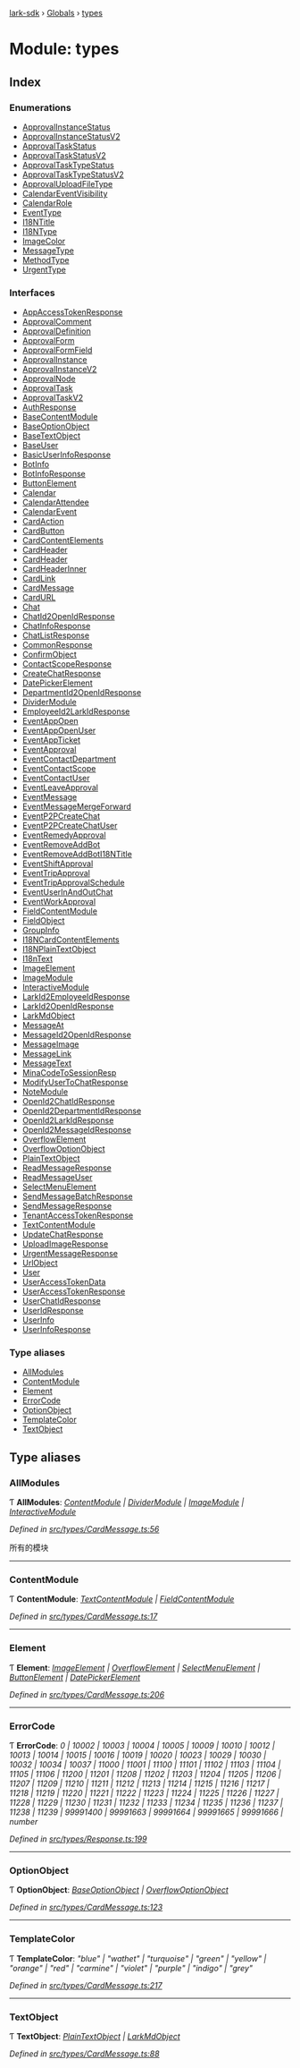 [lark-sdk](../README.md) › [Globals](../globals.md) › [types](types.md)

# Module: types

## Index

### Enumerations

* [ApprovalInstanceStatus](../enums/types.approvalinstancestatus.md)
* [ApprovalInstanceStatusV2](../enums/types.approvalinstancestatusv2.md)
* [ApprovalTaskStatus](../enums/types.approvaltaskstatus.md)
* [ApprovalTaskStatusV2](../enums/types.approvaltaskstatusv2.md)
* [ApprovalTaskTypeStatus](../enums/types.approvaltasktypestatus.md)
* [ApprovalTaskTypeStatusV2](../enums/types.approvaltasktypestatusv2.md)
* [ApprovalUploadFileType](../enums/types.approvaluploadfiletype.md)
* [CalendarEventVisibility](../enums/types.calendareventvisibility.md)
* [CalendarRole](../enums/types.calendarrole.md)
* [EventType](../enums/types.eventtype.md)
* [I18NTitle](../enums/types.i18ntitle.md)
* [I18NType](../enums/types.i18ntype.md)
* [ImageColor](../enums/types.imagecolor.md)
* [MessageType](../enums/types.messagetype.md)
* [MethodType](../enums/types.methodtype.md)
* [UrgentType](../enums/types.urgenttype.md)

### Interfaces

* [AppAccessTokenResponse](../interfaces/types.appaccesstokenresponse.md)
* [ApprovalComment](../interfaces/types.approvalcomment.md)
* [ApprovalDefinition](../interfaces/types.approvaldefinition.md)
* [ApprovalForm](../interfaces/types.approvalform.md)
* [ApprovalFormField](../interfaces/types.approvalformfield.md)
* [ApprovalInstance](../interfaces/types.approvalinstance.md)
* [ApprovalInstanceV2](../interfaces/types.approvalinstancev2.md)
* [ApprovalNode](../interfaces/types.approvalnode.md)
* [ApprovalTask](../interfaces/types.approvaltask.md)
* [ApprovalTaskV2](../interfaces/types.approvaltaskv2.md)
* [AuthResponse](../interfaces/types.authresponse.md)
* [BaseContentModule](../interfaces/types.basecontentmodule.md)
* [BaseOptionObject](../interfaces/types.baseoptionobject.md)
* [BaseTextObject](../interfaces/types.basetextobject.md)
* [BaseUser](../interfaces/types.baseuser.md)
* [BasicUserInfoResponse](../interfaces/types.basicuserinforesponse.md)
* [BotInfo](../interfaces/types.botinfo.md)
* [BotInfoResponse](../interfaces/types.botinforesponse.md)
* [ButtonElement](../interfaces/types.buttonelement.md)
* [Calendar](../interfaces/types.calendar.md)
* [CalendarAttendee](../interfaces/types.calendarattendee.md)
* [CalendarEvent](../interfaces/types.calendarevent.md)
* [CardAction](../interfaces/types.cardaction.md)
* [CardButton](../interfaces/types.cardbutton.md)
* [CardContentElements](../interfaces/types.cardcontentelements.md)
* [CardHeader](../interfaces/types.cardheader.md)
* [CardHeader](../interfaces/types.cardheader-1.md)
* [CardHeaderInner](../interfaces/types.cardheaderinner.md)
* [CardLink](../interfaces/types.cardlink.md)
* [CardMessage](../interfaces/types.cardmessage.md)
* [CardURL](../interfaces/types.cardurl.md)
* [Chat](../interfaces/types.chat.md)
* [ChatId2OpenIdResponse](../interfaces/types.chatid2openidresponse.md)
* [ChatInfoResponse](../interfaces/types.chatinforesponse.md)
* [ChatListResponse](../interfaces/types.chatlistresponse.md)
* [CommonResponse](../interfaces/types.commonresponse.md)
* [ConfirmObject](../interfaces/types.confirmobject.md)
* [ContactScopeResponse](../interfaces/types.contactscoperesponse.md)
* [CreateChatResponse](../interfaces/types.createchatresponse.md)
* [DatePickerElement](../interfaces/types.datepickerelement.md)
* [DepartmentId2OpenIdResponse](../interfaces/types.departmentid2openidresponse.md)
* [DividerModule](../interfaces/types.dividermodule.md)
* [EmployeeId2LarkIdResponse](../interfaces/types.employeeid2larkidresponse.md)
* [EventAppOpen](../interfaces/types.eventappopen.md)
* [EventAppOpenUser](../interfaces/types.eventappopenuser.md)
* [EventAppTicket](../interfaces/types.eventappticket.md)
* [EventApproval](../interfaces/types.eventapproval.md)
* [EventContactDepartment](../interfaces/types.eventcontactdepartment.md)
* [EventContactScope](../interfaces/types.eventcontactscope.md)
* [EventContactUser](../interfaces/types.eventcontactuser.md)
* [EventLeaveApproval](../interfaces/types.eventleaveapproval.md)
* [EventMessage](../interfaces/types.eventmessage.md)
* [EventMessageMergeForward](../interfaces/types.eventmessagemergeforward.md)
* [EventP2PCreateChat](../interfaces/types.eventp2pcreatechat.md)
* [EventP2PCreateChatUser](../interfaces/types.eventp2pcreatechatuser.md)
* [EventRemedyApproval](../interfaces/types.eventremedyapproval.md)
* [EventRemoveAddBot](../interfaces/types.eventremoveaddbot.md)
* [EventRemoveAddBotI18NTitle](../interfaces/types.eventremoveaddboti18ntitle.md)
* [EventShiftApproval](../interfaces/types.eventshiftapproval.md)
* [EventTripApproval](../interfaces/types.eventtripapproval.md)
* [EventTripApprovalSchedule](../interfaces/types.eventtripapprovalschedule.md)
* [EventUserInAndOutChat](../interfaces/types.eventuserinandoutchat.md)
* [EventWorkApproval](../interfaces/types.eventworkapproval.md)
* [FieldContentModule](../interfaces/types.fieldcontentmodule.md)
* [FieldObject](../interfaces/types.fieldobject.md)
* [GroupInfo](../interfaces/types.groupinfo.md)
* [I18NCardContentElements](../interfaces/types.i18ncardcontentelements.md)
* [I18NPlainTextObject](../interfaces/types.i18nplaintextobject.md)
* [I18nText](../interfaces/types.i18ntext.md)
* [ImageElement](../interfaces/types.imageelement.md)
* [ImageModule](../interfaces/types.imagemodule.md)
* [InteractiveModule](../interfaces/types.interactivemodule.md)
* [LarkId2EmployeeIdResponse](../interfaces/types.larkid2employeeidresponse.md)
* [LarkId2OpenIdResponse](../interfaces/types.larkid2openidresponse.md)
* [LarkMdObject](../interfaces/types.larkmdobject.md)
* [MessageAt](../interfaces/types.messageat.md)
* [MessageId2OpenIdResponse](../interfaces/types.messageid2openidresponse.md)
* [MessageImage](../interfaces/types.messageimage.md)
* [MessageLink](../interfaces/types.messagelink.md)
* [MessageText](../interfaces/types.messagetext.md)
* [MinaCodeToSessionResp](../interfaces/types.minacodetosessionresp.md)
* [ModifyUserToChatResponse](../interfaces/types.modifyusertochatresponse.md)
* [NoteModule](../interfaces/types.notemodule.md)
* [OpenId2ChatIdResponse](../interfaces/types.openid2chatidresponse.md)
* [OpenId2DepartmentIdResponse](../interfaces/types.openid2departmentidresponse.md)
* [OpenId2LarkIdResponse](../interfaces/types.openid2larkidresponse.md)
* [OpenId2MessageIdResponse](../interfaces/types.openid2messageidresponse.md)
* [OverflowElement](../interfaces/types.overflowelement.md)
* [OverflowOptionObject](../interfaces/types.overflowoptionobject.md)
* [PlainTextObject](../interfaces/types.plaintextobject.md)
* [ReadMessageResponse](../interfaces/types.readmessageresponse.md)
* [ReadMessageUser](../interfaces/types.readmessageuser.md)
* [SelectMenuElement](../interfaces/types.selectmenuelement.md)
* [SendMessageBatchResponse](../interfaces/types.sendmessagebatchresponse.md)
* [SendMessageResponse](../interfaces/types.sendmessageresponse.md)
* [TenantAccessTokenResponse](../interfaces/types.tenantaccesstokenresponse.md)
* [TextContentModule](../interfaces/types.textcontentmodule.md)
* [UpdateChatResponse](../interfaces/types.updatechatresponse.md)
* [UploadImageResponse](../interfaces/types.uploadimageresponse.md)
* [UrgentMessageResponse](../interfaces/types.urgentmessageresponse.md)
* [UrlObject](../interfaces/types.urlobject.md)
* [User](../interfaces/types.user.md)
* [UserAccessTokenData](../interfaces/types.useraccesstokendata.md)
* [UserAccessTokenResponse](../interfaces/types.useraccesstokenresponse.md)
* [UserChatIdResponse](../interfaces/types.userchatidresponse.md)
* [UserIdResponse](../interfaces/types.useridresponse.md)
* [UserInfo](../interfaces/types.userinfo.md)
* [UserInfoResponse](../interfaces/types.userinforesponse.md)

### Type aliases

* [AllModules](types.md#allmodules)
* [ContentModule](types.md#contentmodule)
* [Element](types.md#element)
* [ErrorCode](types.md#errorcode)
* [OptionObject](types.md#optionobject)
* [TemplateColor](types.md#templatecolor)
* [TextObject](types.md#textobject)

## Type aliases

###  AllModules

Ƭ **AllModules**: *[ContentModule](types.md#contentmodule) | [DividerModule](../interfaces/types.dividermodule.md) | [ImageModule](../interfaces/types.imagemodule.md) | [InteractiveModule](../interfaces/types.interactivemodule.md)*

*Defined in [src/types/CardMessage.ts:56](https://github.com/TbhT/lark-sdk/blob/e3605bb/src/types/CardMessage.ts#L56)*

所有的模块

___

###  ContentModule

Ƭ **ContentModule**: *[TextContentModule](../interfaces/types.textcontentmodule.md) | [FieldContentModule](../interfaces/types.fieldcontentmodule.md)*

*Defined in [src/types/CardMessage.ts:17](https://github.com/TbhT/lark-sdk/blob/e3605bb/src/types/CardMessage.ts#L17)*

___

###  Element

Ƭ **Element**: *[ImageElement](../interfaces/types.imageelement.md) | [OverflowElement](../interfaces/types.overflowelement.md) | [SelectMenuElement](../interfaces/types.selectmenuelement.md) | [ButtonElement](../interfaces/types.buttonelement.md) | [DatePickerElement](../interfaces/types.datepickerelement.md)*

*Defined in [src/types/CardMessage.ts:206](https://github.com/TbhT/lark-sdk/blob/e3605bb/src/types/CardMessage.ts#L206)*

___

###  ErrorCode

Ƭ **ErrorCode**: *0 | 10002 | 10003 | 10004 | 10005 | 10009 | 10010 | 10012 | 10013 | 10014 | 10015 | 10016 | 10019 | 10020 | 10023 | 10029 | 10030 | 10032 | 10034 | 10037 | 11000 | 11001 | 11100 | 11101 | 11102 | 11103 | 11104 | 11105 | 11106 | 11200 | 11201 | 11208 | 11202 | 11203 | 11204 | 11205 | 11206 | 11207 | 11209 | 11210 | 11211 | 11212 | 11213 | 11214 | 11215 | 11216 | 11217 | 11218 | 11219 | 11220 | 11221 | 11222 | 11223 | 11224 | 11225 | 11226 | 11227 | 11228 | 11229 | 11230 | 11231 | 11232 | 11233 | 11234 | 11235 | 11236 | 11237 | 11238 | 11239 | 99991400 | 99991663 | 99991664 | 99991665 | 99991666 | number*

*Defined in [src/types/Response.ts:199](https://github.com/TbhT/lark-sdk/blob/e3605bb/src/types/Response.ts#L199)*

___

###  OptionObject

Ƭ **OptionObject**: *[BaseOptionObject](../interfaces/types.baseoptionobject.md) | [OverflowOptionObject](../interfaces/types.overflowoptionobject.md)*

*Defined in [src/types/CardMessage.ts:123](https://github.com/TbhT/lark-sdk/blob/e3605bb/src/types/CardMessage.ts#L123)*

___

###  TemplateColor

Ƭ **TemplateColor**: *"blue" | "wathet" | "turquoise" | "green" | "yellow" | "orange" | "red" | "carmine" | "violet" | "purple" | "indigo" | "grey"*

*Defined in [src/types/CardMessage.ts:217](https://github.com/TbhT/lark-sdk/blob/e3605bb/src/types/CardMessage.ts#L217)*

___

###  TextObject

Ƭ **TextObject**: *[PlainTextObject](../interfaces/types.plaintextobject.md) | [LarkMdObject](../interfaces/types.larkmdobject.md)*

*Defined in [src/types/CardMessage.ts:88](https://github.com/TbhT/lark-sdk/blob/e3605bb/src/types/CardMessage.ts#L88)*
